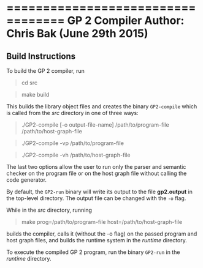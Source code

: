 ==================================
GP 2 Compiler
Author: Chris Bak (June 29th 2015)
==================================

Build Instructions
---------------------

To build the GP 2 compiler, run

> cd src

> make build

This builds the library object files and creates the binary `GP2-compile` which is called from the *src* directory in one of three ways:

> ./GP2-compile \[-o output-file-name\] /path/to/program-file /path/to/host-graph-file

> ./GP2-compile -vp /path/to/program-file

> ./GP2-compile -vh /path/to/host-graph-file

The last two options allow the user to run only the parser and semantic checker on the program file or on the host graph file without calling the code generator. 

By default, the `GP2-run` binary will write its output to the file **gp2.output** in the top-level directory. The output file can be changed with the `-o` flag.

While in the *src* directory, running

> make prog=/path/to/program-file host=/path/to/host-graph-file

builds the compiler, calls it (without the -o flag) on the passed program and host graph files, and builds the runtime system in the *runtime* directory.

To execute the compiled GP 2 program, run the binary `GP2-run` in the *runtime* directory.
